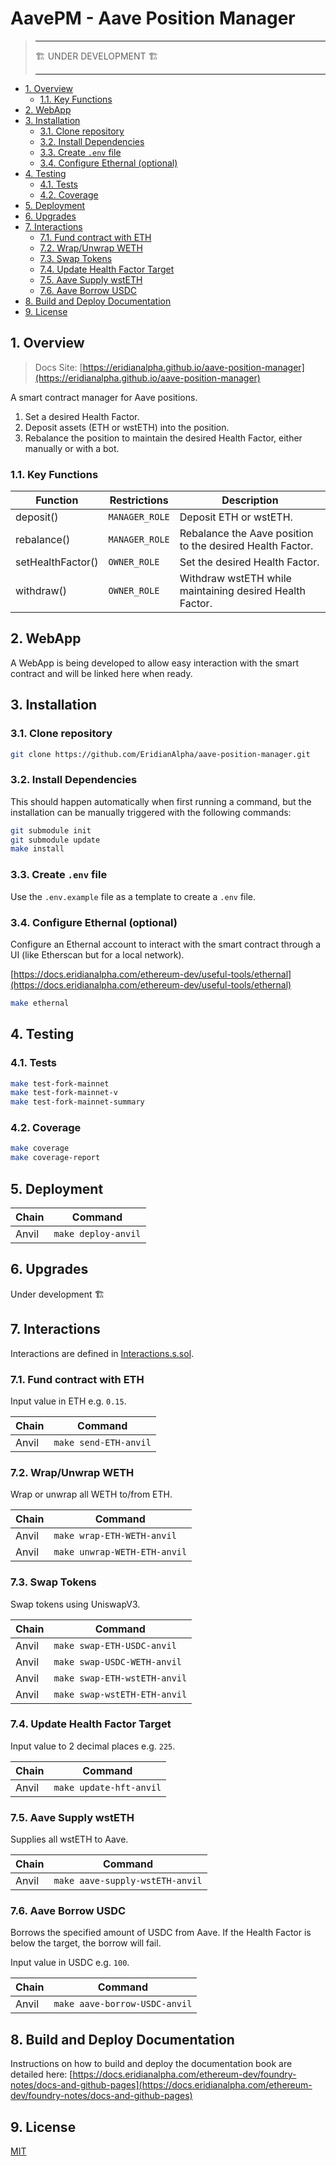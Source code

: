 # AavePM - Aave Position Manager

> ---
>
> 🏗️ UNDER DEVELOPMENT 🏗️
>
> ---

* [1. Overview](#1-overview)
  * [1.1. Key Functions](#11-key-functions)
* [2. WebApp](#2-webapp)
* [3. Installation](#3-installation)
  * [3.1. Clone repository](#31-clone-repository)
  * [3.2. Install Dependencies](#32-install-dependencies)
  * [3.3. Create `.env` file](#33-create-env-file)
  * [3.4. Configure Ethernal (optional)](#34-configure-ethernal-optional)
* [4. Testing](#4-testing)
  * [4.1. Tests](#41-tests)
  * [4.2. Coverage](#42-coverage)
* [5. Deployment](#5-deployment)
* [6. Upgrades](#6-upgrades)
* [7. Interactions](#7-interactions)
  * [7.1. Fund contract with ETH](#71-fund-contract-with-eth)
  * [7.2. Wrap/Unwrap WETH](#72-wrapunwrap-weth)
  * [7.3. Swap Tokens](#73-swap-tokens)
  * [7.4. Update Health Factor Target](#74-update-health-factor-target)
  * [7.5. Aave Supply wstETH](#75-aave-supply-wsteth)
  * [7.6. Aave Borrow USDC](#76-aave-borrow-usdc)
* [8. Build and Deploy Documentation](#8-build-and-deploy-documentation)
* [9. License](#9-license)

## 1. Overview

> Docs Site: [https://eridianalpha.github.io/aave-position-manager](https://eridianalpha.github.io/aave-position-manager)

A smart contract manager for Aave positions.

1. Set a desired Health Factor.
2. Deposit assets (ETH or wstETH) into the position.
3. Rebalance the position to maintain the desired Health Factor, either manually or with a bot.

### 1.1. Key Functions

| Function          | Restrictions   | Description                                               |
| ----------------- | -------------- | --------------------------------------------------------- |
| deposit()         | `MANAGER_ROLE` | Deposit ETH or wstETH.                                    |
| rebalance()       | `MANAGER_ROLE` | Rebalance the Aave position to the desired Health Factor. |
| setHealthFactor() | `OWNER_ROLE`   | Set the desired Health Factor.                            |
| withdraw()        | `OWNER_ROLE`   | Withdraw wstETH while maintaining desired Health Factor.  |

## 2. WebApp

A WebApp is being developed to allow easy interaction with the smart contract and will be linked here when ready.

## 3. Installation

### 3.1. Clone repository

```bash
git clone https://github.com/EridianAlpha/aave-position-manager.git
```

### 3.2. Install Dependencies

This should happen automatically when first running a command, but the installation can be manually triggered with the following commands:

```bash
git submodule init
git submodule update
make install
```

### 3.3. Create `.env` file

Use the `.env.example` file as a template to create a `.env` file.

### 3.4. Configure Ethernal (optional)

Configure an Ethernal account to interact with the smart contract through a UI (like Etherscan but for a local network).

[https://docs.eridianalpha.com/ethereum-dev/useful-tools/ethernal](https://docs.eridianalpha.com/ethereum-dev/useful-tools/ethernal)

```bash
make ethernal
```

## 4. Testing

### 4.1. Tests

```bash
make test-fork-mainnet
make test-fork-mainnet-v
make test-fork-mainnet-summary
```

### 4.2. Coverage

```bash
make coverage
make coverage-report
```

## 5. Deployment

| Chain | Command             |
| ----- | ------------------- |
| Anvil | `make deploy-anvil` |

## 6. Upgrades

Under development 🏗️

## 7. Interactions

Interactions are defined in [Interactions.s.sol](./script/Interactions.s.sol).

### 7.1. Fund contract with ETH

Input value in ETH e.g. `0.15`.

| Chain | Command               |
| ----- | --------------------- |
| Anvil | `make send-ETH-anvil` |

### 7.2. Wrap/Unwrap WETH

Wrap or unwrap all WETH to/from ETH.

| Chain | Command                      |
| ----- | ---------------------------- |
| Anvil | `make wrap-ETH-WETH-anvil`   |
| Anvil | `make unwrap-WETH-ETH-anvil` |

### 7.3. Swap Tokens

Swap tokens using UniswapV3.

| Chain | Command                      |
| ----- | ---------------------------- |
| Anvil | `make swap-ETH-USDC-anvil`   |
| Anvil | `make swap-USDC-WETH-anvil`  |
| Anvil | `make swap-ETH-wstETH-anvil` |
| Anvil | `make swap-wstETH-ETH-anvil` |

### 7.4. Update Health Factor Target

Input value to 2 decimal places e.g. `225`.

| Chain | Command                 |
| ----- | ----------------------- |
| Anvil | `make update-hft-anvil` |

### 7.5. Aave Supply wstETH

Supplies all wstETH to Aave.

| Chain | Command                         |
| ----- | ------------------------------- |
| Anvil | `make aave-supply-wstETH-anvil` |

### 7.6. Aave Borrow USDC

Borrows the specified amount of USDC from Aave. If the Health Factor is below the target, the borrow will fail.

Input value in USDC e.g. `100`.

| Chain | Command                       |
| ----- | ----------------------------- |
| Anvil | `make aave-borrow-USDC-anvil` |

## 8. Build and Deploy Documentation

Instructions on how to build and deploy the documentation book are detailed here: [https://docs.eridianalpha.com/ethereum-dev/foundry-notes/docs-and-github-pages](https://docs.eridianalpha.com/ethereum-dev/foundry-notes/docs-and-github-pages)

## 9. License

[MIT](https://choosealicense.com/licenses/mit/)

